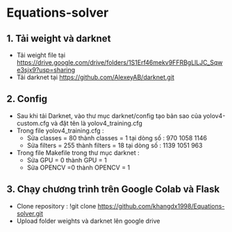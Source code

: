 # Equations-solver
## 1. Tải weight và darknet
- Tải weight file tại https://drive.google.com/drive/folders/1S1Erf46mekv9FFRBgLlLJC_Sqwe3sjx9?usp=sharing
- Tải darknet tại https://github.com/AlexeyAB/darknet.git
## 2. Config
- Sau khi tải Darknet, vào thư mục darknet/config tạo bản sao của yolov4-custom.cfg và đặt tên là yolov4_training.cfg
- Trong file yolov4_training.cfg :
  - Sửa classes = 80 thành classes = 1 tại dòng số : 970 1058 1146
  - Sửa filters = 255 thành filters = 18 tại dòng số : 1139 1051 963
- Trong file Makefile trong thư mục darknet :
  - Sửa GPU = 0 thành GPU = 1
  - Sửa OPENCV =0 thành OPENCV = 1
## 3. Chạy chương trình trên Google Colab và Flask
- Clone repository : !git clone https://github.com/khangdx1998/Equations-solver.git
- Upload folder weights và darknet lên google drive


